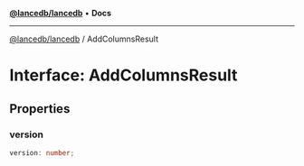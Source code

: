 [**@lancedb/lancedb**](../README.md) • **Docs**

***

[@lancedb/lancedb](../globals.md) / AddColumnsResult

# Interface: AddColumnsResult

## Properties

### version

```ts
version: number;
```
